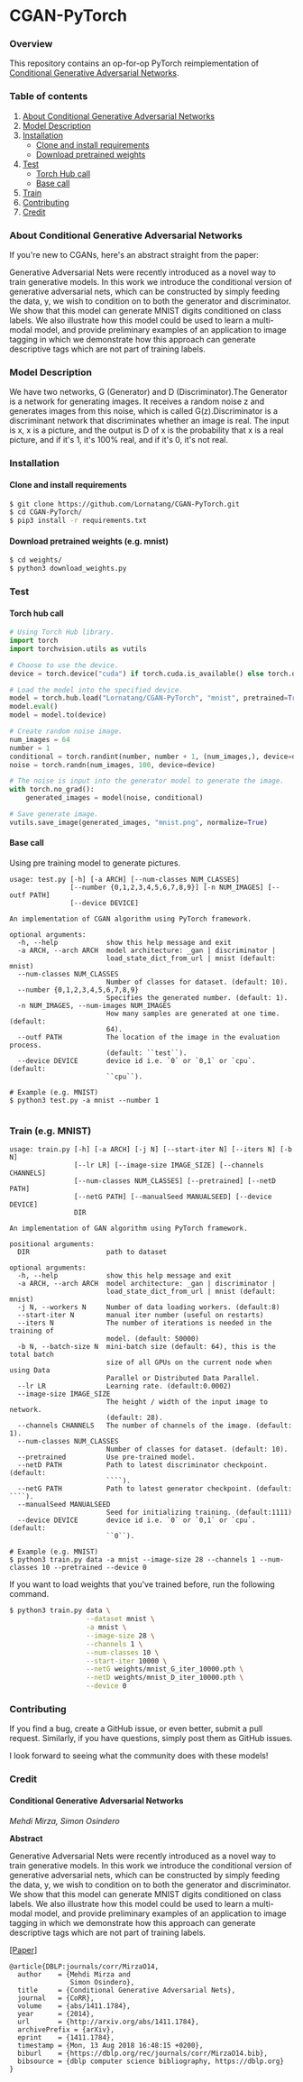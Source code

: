 # CGAN-PyTorch

### Overview

This repository contains an op-for-op PyTorch reimplementation
of [Conditional Generative Adversarial Networks](http://xxx.itp.ac.cn/pdf/1411.1784).

### Table of contents

1. [About Conditional Generative Adversarial Networks](#about-conditional-generative-adversarial-networks)
2. [Model Description](#model-description)
3. [Installation](#installation)
    * [Clone and install requirements](#clone-and-install-requirements)
    * [Download pretrained weights](#download-pretrained-weights-eg-mnist)
4. [Test](#test)
    * [Torch Hub call](#torch-hub-call)
    * [Base call](#base-call)
5. [Train](#train-eg-mnist)
6. [Contributing](#contributing)
7. [Credit](#credit)

### About Conditional Generative Adversarial Networks

If you're new to CGANs, here's an abstract straight from the paper:

Generative Adversarial Nets were recently introduced as a novel way to train generative models. In this work we
introduce the conditional version of generative adversarial nets, which can be constructed by simply feeding the data,
y, we wish to condition on to both the generator and discriminator. We show that this model can generate MNIST digits
conditioned on class labels. We also illustrate how this model could be used to learn a multi-modal model, and provide
preliminary examples of an application to image tagging in which we demonstrate how this approach can generate
descriptive tags which are not part of training labels.

### Model Description

We have two networks, G (Generator) and D (Discriminator).The Generator is a network for generating images. It receives
a random noise z and generates images from this noise, which is called G(z).Discriminator is a discriminant network that
discriminates whether an image is real. The input is x, x is a picture, and the output is D of x is the probability that
x is a real picture, and if it's 1, it's 100% real, and if it's 0, it's not real.

### Installation

#### Clone and install requirements

```bash
$ git clone https://github.com/Lornatang/CGAN-PyTorch.git
$ cd CGAN-PyTorch/
$ pip3 install -r requirements.txt
```

#### Download pretrained weights (e.g. mnist)

```bash
$ cd weights/
$ python3 download_weights.py
```

### Test

#### Torch hub call

```python
# Using Torch Hub library.
import torch
import torchvision.utils as vutils

# Choose to use the device.
device = torch.device("cuda") if torch.cuda.is_available() else torch.device("cpu")

# Load the model into the specified device.
model = torch.hub.load("Lornatang/CGAN-PyTorch", "mnist", pretrained=True, progress=True, verbose=False)
model.eval()
model = model.to(device)

# Create random noise image.
num_images = 64
number = 1
conditional = torch.randint(number, number + 1, (num_images,), device=device)
noise = torch.randn(num_images, 100, device=device)

# The noise is input into the generator model to generate the image.
with torch.no_grad():
    generated_images = model(noise, conditional)

# Save generate image.
vutils.save_image(generated_images, "mnist.png", normalize=True)
```

#### Base call

Using pre training model to generate pictures.

```text
usage: test.py [-h] [-a ARCH] [--num-classes NUM_CLASSES]
               [--number {0,1,2,3,4,5,6,7,8,9}] [-n NUM_IMAGES] [--outf PATH]
               [--device DEVICE]

An implementation of CGAN algorithm using PyTorch framework.

optional arguments:
  -h, --help            show this help message and exit
  -a ARCH, --arch ARCH  model architecture: _gan | discriminator |
                        load_state_dict_from_url | mnist (default: mnist)
  --num-classes NUM_CLASSES
                        Number of classes for dataset. (default: 10).
  --number {0,1,2,3,4,5,6,7,8,9}
                        Specifies the generated number. (default: 1).
  -n NUM_IMAGES, --num-images NUM_IMAGES
                        How many samples are generated at one time. (default:
                        64).
  --outf PATH           The location of the image in the evaluation process.
                        (default: ``test``).
  --device DEVICE       device id i.e. `0` or `0,1` or `cpu`. (default:
                        ``cpu``).

# Example (e.g. MNIST)
$ python3 test.py -a mnist --number 1
```

<span align="center"><img src="assets/mnist.gif" alt="">
</span>

### Train (e.g. MNIST)

```text
usage: train.py [-h] [-a ARCH] [-j N] [--start-iter N] [--iters N] [-b N]
                [--lr LR] [--image-size IMAGE_SIZE] [--channels CHANNELS]
                [--num-classes NUM_CLASSES] [--pretrained] [--netD PATH]
                [--netG PATH] [--manualSeed MANUALSEED] [--device DEVICE]
                DIR

An implementation of GAN algorithm using PyTorch framework.

positional arguments:
  DIR                   path to dataset

optional arguments:
  -h, --help            show this help message and exit
  -a ARCH, --arch ARCH  model architecture: _gan | discriminator |
                        load_state_dict_from_url | mnist (default: mnist)
  -j N, --workers N     Number of data loading workers. (default:8)
  --start-iter N        manual iter number (useful on restarts)
  --iters N             The number of iterations is needed in the training of
                        model. (default: 50000)
  -b N, --batch-size N  mini-batch size (default: 64), this is the total batch
                        size of all GPUs on the current node when using Data
                        Parallel or Distributed Data Parallel.
  --lr LR               Learning rate. (default:0.0002)
  --image-size IMAGE_SIZE
                        The height / width of the input image to network.
                        (default: 28).
  --channels CHANNELS   The number of channels of the image. (default: 1).
  --num-classes NUM_CLASSES
                        Number of classes for dataset. (default: 10).
  --pretrained          Use pre-trained model.
  --netD PATH           Path to latest discriminator checkpoint. (default:
                        ````).
  --netG PATH           Path to latest generator checkpoint. (default: ````).
  --manualSeed MANUALSEED
                        Seed for initializing training. (default:1111)
  --device DEVICE       device id i.e. `0` or `0,1` or `cpu`. (default:
                        ``0``).

# Example (e.g. MNIST)
$ python3 train.py data -a mnist --image-size 28 --channels 1 --num-classes 10 --pretrained --device 0
```

If you want to load weights that you've trained before, run the following command.

```bash
$ python3 train.py data \
                   --dataset mnist \
                   -a mnist \
                   --image-size 28 \
                   --channels 1 \
                   --num-classes 10 \
                   --start-iter 10000 \
                   --netG weights/mnist_G_iter_10000.pth \
                   --netD weights/mnist_D_iter_10000.pth \
                   --device 0
```

### Contributing

If you find a bug, create a GitHub issue, or even better, submit a pull request. Similarly, if you have questions,
simply post them as GitHub issues.

I look forward to seeing what the community does with these models!

### Credit

#### Conditional Generative Adversarial Networks

*Mehdi Mirza, Simon Osindero*

**Abstract**

Generative Adversarial Nets were recently introduced as a novel way to train generative models. In this work we
introduce the conditional version of generative adversarial nets, which can be constructed by simply feeding the data,
y, we wish to condition on to both the generator and discriminator. We show that this model can generate MNIST digits
conditioned on class labels. We also illustrate how this model could be used to learn a multi-modal model, and provide
preliminary examples of an application to image tagging in which we demonstrate how this approach can generate
descriptive tags which are not part of training labels.

[[Paper]](http://xxx.itp.ac.cn/pdf/1411.1784)

```
@article{DBLP:journals/corr/MirzaO14,
  author    = {Mehdi Mirza and
               Simon Osindero},
  title     = {Conditional Generative Adversarial Nets},
  journal   = {CoRR},
  volume    = {abs/1411.1784},
  year      = {2014},
  url       = {http://arxiv.org/abs/1411.1784},
  archivePrefix = {arXiv},
  eprint    = {1411.1784},
  timestamp = {Mon, 13 Aug 2018 16:48:15 +0200},
  biburl    = {https://dblp.org/rec/journals/corr/MirzaO14.bib},
  bibsource = {dblp computer science bibliography, https://dblp.org}
}
```